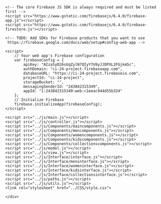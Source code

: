 <html>

<head>
    
    <!-- The core Firebase JS SDK is always required and must be listed first -->
    <script src="https://www.gstatic.com/firebasejs/6.4.0/firebase-app.js"></script>
    <script src="https://www.gstatic.com/firebasejs/6.4.0/firebase-firestore.js"></script>

    <!-- TODO: Add SDKs for Firebase products that you want to use
     https://firebase.google.com/docs/web/setup#config-web-app -->

    <script>
        // Your web app's Firebase configuration
        var firebaseConfig = {
            apiKey: "AIzaSyD26sUqZylN7QIyY7U9yJJDPXL2FGjkm5c",
            authDomain: "ci-24-project.firebaseapp.com",
            databaseURL: "https://ci-24-project.firebaseio.com",
            projectId: "ci-24-project",
            storageBucket: "",
            messagingSenderId: "243842315349",
            appId: "1:243842315349:web:c1eeac944d55b324"
        };
        // Initialize Firebase
        firebase.initializeApp(firebaseConfig);
    </script>

    <script src="../js/main.js"></script>
    <script src="../js/controller.js"></script>
    <script src="../js/Components/maincomponents.js"></script>
    <script src="../js/Components/mencomponents.js"></script>
    <script src="../js/Components/womencomponents.js"></script>
    <script src="../js/Components/kidscomponents.js"></script>
    <script src="../js/Components/collectionscomponents.js"></script>
    <script src="../js/model.js"></script>
    <script src="../js/view.js"></script>
    <script src="../js/Interface/interface.js"></script>
    <script src="../js/Interface/meninterface.js"></script>
    <script src="../js/Interface/womeninterface.js"></script>
    <script src="../js/Interface/kidsinterface.js"></script>
    <script src="../js/Interface/collectionsinterface.js"></script>
    <script src="../js/paths.js"></script>
    <script src="../js/utils.js"></script>
    <link rel="stylesheet" href="../CSS/style.css">
</head>

<body>
    <div class="app" id="app">

    </div>
</body>

</html>
